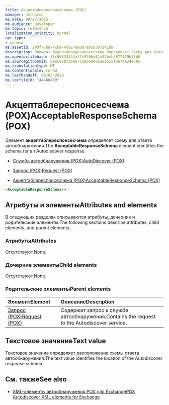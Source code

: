 ```yaml
---
title: Акцептаблереспонсесчема (POX)
manager: sethgros
ms.date: 09/17/2015
ms.audience: Developer
ms.topic: reference
localization_priority: Normal
api_type:
- schema
ms.assetid: 2f0f77bd-4cbe-4c02-880d-a93b387141d9
description: Элемент Акцептаблереспонсесчема определяет схему для ответа автообнаружения.
ms.openlocfilehash: ffc06f33144af7c8f06e81a12bcb5077719b15b8
ms.sourcegitcommit: 88ec988f2bb67c1866d06b361615f3674a24e795
ms.translationtype: MT
ms.contentlocale: ru-RU
ms.lasthandoff: 06/03/2020
ms.locfileid: "44460409"
---
```

# <a name="acceptableresponseschema-pox"></a><span data-ttu-id="b1a00-103">Акцептаблереспонсесчема (POX)</span><span class="sxs-lookup"><span data-stu-id="b1a00-103">AcceptableResponseSchema (POX)</span></span>

<span data-ttu-id="b1a00-104">Элемент **акцептаблереспонсесчема** определяет схему для ответа автообнаружения.</span><span class="sxs-lookup"><span data-stu-id="b1a00-104">The **AcceptableResponseSchema** element identifies the schema for an Autodiscover response.</span></span> 
  
- [<span data-ttu-id="b1a00-105">Служба автообнаружения (POX)</span><span class="sxs-lookup"><span data-stu-id="b1a00-105">AutoDiscover (POX)</span></span>](autodiscover-pox.md)
  
- [<span data-ttu-id="b1a00-106">Запрос (POX)</span><span class="sxs-lookup"><span data-stu-id="b1a00-106">Request (POX)</span></span>](request-pox.md)
  
- [<span data-ttu-id="b1a00-107">Акцептаблереспонсесчема (POX)</span><span class="sxs-lookup"><span data-stu-id="b1a00-107">AcceptableResponseSchema (POX)</span></span>](acceptableresponseschema-pox.md)
  
```xml
<AcceptableResponseSchema/>
```

## <a name="attributes-and-elements"></a><span data-ttu-id="b1a00-108">Атрибуты и элементы</span><span class="sxs-lookup"><span data-stu-id="b1a00-108">Attributes and elements</span></span>

<span data-ttu-id="b1a00-109">В следующих разделах описываются атрибуты, дочерние и родительские элементы.</span><span class="sxs-lookup"><span data-stu-id="b1a00-109">The following sections describe attributes, child elements, and parent elements.</span></span>
  
### <a name="attributes"></a><span data-ttu-id="b1a00-110">Атрибуты</span><span class="sxs-lookup"><span data-stu-id="b1a00-110">Attributes</span></span>

<span data-ttu-id="b1a00-111">Отсутствуют.</span><span class="sxs-lookup"><span data-stu-id="b1a00-111">None.</span></span>
  
### <a name="child-elements"></a><span data-ttu-id="b1a00-112">Дочерние элементы</span><span class="sxs-lookup"><span data-stu-id="b1a00-112">Child elements</span></span>

<span data-ttu-id="b1a00-113">Отсутствуют.</span><span class="sxs-lookup"><span data-stu-id="b1a00-113">None.</span></span>
  
### <a name="parent-elements"></a><span data-ttu-id="b1a00-114">Родительские элементы</span><span class="sxs-lookup"><span data-stu-id="b1a00-114">Parent elements</span></span>

|<span data-ttu-id="b1a00-115">**Элемент**</span><span class="sxs-lookup"><span data-stu-id="b1a00-115">**Element**</span></span>|<span data-ttu-id="b1a00-116">**Описание**</span><span class="sxs-lookup"><span data-stu-id="b1a00-116">**Description**</span></span>|
|:-----|:-----|
|[<span data-ttu-id="b1a00-117">Запрос (POX)</span><span class="sxs-lookup"><span data-stu-id="b1a00-117">Request (POX)</span></span>](request-pox.md) <br/> |<span data-ttu-id="b1a00-118">Содержит запрос к службе автообнаружения.</span><span class="sxs-lookup"><span data-stu-id="b1a00-118">Contains the request to the Autodiscover service.</span></span>  <br/> |
   
## <a name="text-value"></a><span data-ttu-id="b1a00-119">Текстовое значение</span><span class="sxs-lookup"><span data-stu-id="b1a00-119">Text value</span></span>

<span data-ttu-id="b1a00-120">Текстовое значение определяет расположение схемы ответа автообнаружения.</span><span class="sxs-lookup"><span data-stu-id="b1a00-120">The text value identifies the location of the Autodiscover response schema.</span></span>
  
## <a name="see-also"></a><span data-ttu-id="b1a00-121">См. также</span><span class="sxs-lookup"><span data-stu-id="b1a00-121">See also</span></span>

- [<span data-ttu-id="b1a00-122">XML-элементы автообнаружения POX для Exchange</span><span class="sxs-lookup"><span data-stu-id="b1a00-122">POX Autodiscover XML elements for Exchange</span></span>](pox-autodiscover-xml-elements-for-exchange.md)

